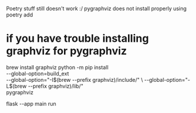 Poetry stuff still doesn't work :/
pygraphviz does not install properly using poetry add

# if you have trouble installing graphviz for pygraphviz

brew install graphviz
python -m pip install \
 --global-option=build_ext \
 --global-option="-I$(brew --prefix graphviz)/include/" \
    --global-option="-L$(brew --prefix graphviz)/lib/" \
 pygraphviz

flask --app main run
